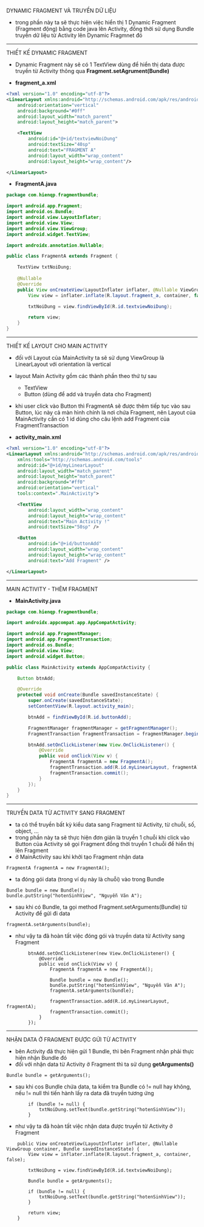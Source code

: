 DYNAMIC FRAGMENT VÀ TRUYỀN DỮ LIỆU

- trong phần này ta sẽ thực hiện việc hiển thị 1 Dynamic Fragment (Fragment động) bằng code java lên Activity, đồng thời sử dụng Bundle truyền dữ liệu từ Activity lên Dynamic Fragmnet đó

___

THIẾT KẾ DYNAMIC FRAGMENT

- Dynamic Fragment này sẽ có 1 TextView dùng để hiển thị data được truyền từ Activity thông qua __Fragment.setAgrument(Bundle)__

- __fragment_a.xml__
```xml
<?xml version="1.0" encoding="utf-8"?>
<LinearLayout xmlns:android="http://schemas.android.com/apk/res/android"
    android:orientation="vertical"
    android:background="#0ff"
    android:layout_width="match_parent"
    android:layout_height="match_parent">

    <TextView
        android:id="@+id/textviewNoiDung"
        android:textSize="40sp"
        android:text="FRAGMENT A"
        android:layout_width="wrap_content"
        android:layout_height="wrap_content"/>

</LinearLayout>
```

- __FragmentA.java__
```java
package com.hienqp.fragmentbundle;

import android.app.Fragment;
import android.os.Bundle;
import android.view.LayoutInflater;
import android.view.View;
import android.view.ViewGroup;
import android.widget.TextView;

import androidx.annotation.Nullable;

public class FragmentA extends Fragment {

    TextView txtNoiDung;
    
    @Nullable
    @Override
    public View onCreateView(LayoutInflater inflater, @Nullable ViewGroup container, Bundle savedInstanceState) {
        View view = inflater.inflate(R.layout.fragment_a, container, false);

        txtNoiDung = view.findViewById(R.id.textviewNoiDung);

        return view;
    }
}
```

___

THIẾT KẾ LAYOUT CHO MAIN ACTIVITY

- đối với Layout của MainActivity ta sẽ sử dụng ViewGroup là LinearLayout với orientation là vertical
- layout Main Activity gồm các thành phần theo thứ tự sau
	- TextView
	- Button (dùng để add và truyền data cho Fragment)
- khi user click vào Button thì FragmentA sẽ được thêm tiếp tục vào sau Button, lúc này cả màn hình chính là nơi chứa Fragment, nên Layout của MainActivity cần có 1 id dùng cho câu lệnh add Fragment của FragmentTransaction

- __activity_main.xml__
```xml
<?xml version="1.0" encoding="utf-8"?>
<LinearLayout xmlns:android="http://schemas.android.com/apk/res/android"
    xmlns:tools="http://schemas.android.com/tools"
    android:id="@+id/myLinearLayout"
    android:layout_width="match_parent"
    android:layout_height="match_parent"
    android:background="#ff0"
    android:orientation="vertical"
    tools:context=".MainActivity">

    <TextView
        android:layout_width="wrap_content"
        android:layout_height="wrap_content"
        android:text="Main Activity !"
        android:textSize="50sp" />

    <Button
        android:id="@+id/buttonAdd"
        android:layout_width="wrap_content"
        android:layout_height="wrap_content"
        android:text="Add Fragment" />

</LinearLayout>
```

___

MAIN ACTIVITY - THÊM FRAGMENT

- __MainActivity.java__
```java
package com.hienqp.fragmentbundle;

import androidx.appcompat.app.AppCompatActivity;

import android.app.FragmentManager;
import android.app.FragmentTransaction;
import android.os.Bundle;
import android.view.View;
import android.widget.Button;

public class MainActivity extends AppCompatActivity {

    Button btnAdd;

    @Override
    protected void onCreate(Bundle savedInstanceState) {
        super.onCreate(savedInstanceState);
        setContentView(R.layout.activity_main);

        btnAdd = findViewById(R.id.buttonAdd);

        FragmentManager fragmentManager = getFragmentManager();
        FragmentTransaction fragmentTransaction = fragmentManager.beginTransaction();

        btnAdd.setOnClickListener(new View.OnClickListener() {
            @Override
            public void onClick(View v) {
                FragmentA fragmentA = new FragmentA();
                fragmentTransaction.add(R.id.myLinearLayout, fragmentA);
                fragmentTransaction.commit();
            }
        });
    }
}
```

___

TRUYỀN DATA TỪ ACTIVITY SANG FRAGMENT

- ta có thể truyền bất kỳ kiểu data sang Fragment từ Activity, từ chuỗi, số, object, ...
- trong phần này ta sẽ thực hiện đơn giản là truyền 1 chuỗi khi click vào Button của Activity sẽ gọi Fragment đồng thời truyền 1 chuỗi để hiển thị lên Fragment
- ở MainActivity sau khi khởi tạo Fragment nhận data
```
FragmentA fragmentA = new FragmentA();
```
- ta đóng gói data (trong ví dụ này là chuỗi) vào trong Bundle
```
Bundle bundle = new Bundle();
bundle.putString("hotenSinhView", "Nguyễn Văn A");
```
- sau khi có Bundle, ta gọi method Fragment.setArguments(Bundle) từ Activity để gửi đi data
```
fragmentA.setArguments(bundle);
```
- như vậy ta đã hoàn tất việc đóng gói và truyền data từ Activity sang Fragment
```
        btnAdd.setOnClickListener(new View.OnClickListener() {
            @Override
            public void onClick(View v) {
                FragmentA fragmentA = new FragmentA();

                Bundle bundle = new Bundle();
                bundle.putString("hotenSinhView", "Nguyễn Văn A");
                fragmentA.setArguments(bundle);

                fragmentTransaction.add(R.id.myLinearLayout, fragmentA);
                fragmentTransaction.commit();
            }
        });
```

___

NHẬN DATA Ở FRAGMENT ĐƯỢC GỬI TỪ ACTIVITY        

- bên Activity đã thực hiện gửi 1 Bundle, thì bên Fragment nhận phải thực hiện nhận Bundle đó
- đối với nhận data từ Activity ở Fragment thì ta sử dụng __getArguments()__
```
Bundle bundle = getArguments();
```
- sau khi cos Bundle chứa data, ta kiểm tra Bundle có != null hay không, nếu != null thì tiến hành lấy ra data đã truyền tương ứng
```
        if (bundle != null) {
            txtNoiDung.setText(bundle.getString("hotenSinhView"));
        }
```
- như vậy ta đã hoàn tất việc nhận data được truyền từ Activity ở Fragment
```
    public View onCreateView(LayoutInflater inflater, @Nullable ViewGroup container, Bundle savedInstanceState) {
        View view = inflater.inflate(R.layout.fragment_a, container, false);

        txtNoiDung = view.findViewById(R.id.textviewNoiDung);

        Bundle bundle = getArguments();

        if (bundle != null) {
            txtNoiDung.setText(bundle.getString("hotenSinhView"));
        }

        return view;
    }
```         
